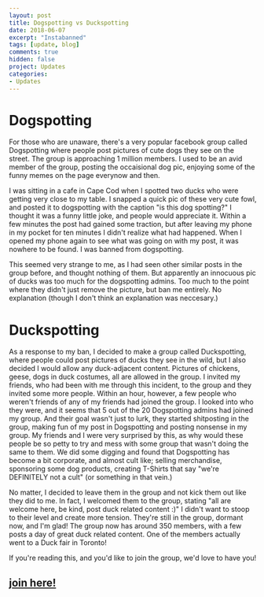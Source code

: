 ```yaml
---
layout: post
title: Dogspotting vs Duckspotting
date: 2018-06-07
excerpt: "Instabanned"
tags: [update, blog]
comments: true
hidden: false
project: Updates
categories:
- Updates
---
```


# Dogspotting

For those who are unaware, there's a very popular facebook group called Dogspotting where people post pictures of cute dogs they see on the street. The group is approaching 1 million members. I used to be an avid member of the group, posting the occaisional dog pic, enjoying some of the funny memes on the page everynow and then.

I was sitting in a cafe in Cape Cod when I spotted two ducks who were getting very close to my table. I snapped a quick pic of these very cute fowl, and posted it to dogspotting with the caption "is this dog spotting?" I thought it was a funny little joke, and people would appreciate it. Within a few minutes the post had gained some traction, but after leaving my phone in my pocket for ten minutes I didn't realize what had happened. When I opened my phone again to see what was going on with my post, it was nowhere to be found. I was banned from dogspotting. 

This seemed very strange to me, as I had seen other similar posts in the group before, and thought nothing of them. But apparently an innocuous pic of ducks was too much for the dogspotting admins. Too much to the point where they didn't just remove the picture, but ban me entirely. No explanation (though I don't think an explanation was neccesary.)

# Duckspotting

As a response to my ban, I decided to make a group called Duckspotting, where people could post pictures of ducks they see in the wild, but I also decided I would allow any duck-adjacent content. Pictures of chickens, geese, dogs in duck costumes, all are allowed in the group. I invited my friends, who had been with me through this incident, to the group and they invited some more people. Within an hour, however, a few people who weren't friends of any of my friends had joined the group. I looked into who they were, and it seems that 5 out of the 20 Dogspotting admins had joined my group. And their goal wasn't just to lurk, they started shitposting in the group, making fun of my post in Dogspotting and posting nonsense in my group. My friends and I were very surprised by this, as why would these people be so petty to try and mess with some group that wasn't doing the same to them. We did some digging and found that Dogspotting has become a bit corporate, and almost cult like; selling merchandise, sponsoring some dog products, creating T-Shirts that say "we're DEFINITELY not a cult" (or something in that vein.)

No matter, I decided to leave them in the group and not kick them out like they did to me. In fact, I welcomed them to the group, stating "all are welcome here, be kind, post duck related content :)" I didn't want to stoop to their level and create more tension. They're still in the group, dormant now, and I'm glad! The group now has around 350 members, with a few posts a day of great duck related content. One of the members actually went to a Duck fair in Toronto!

If you're reading this, and you'd like to join the group, we'd love to have you!

## [join here!](facebook.com/Duckspotting)